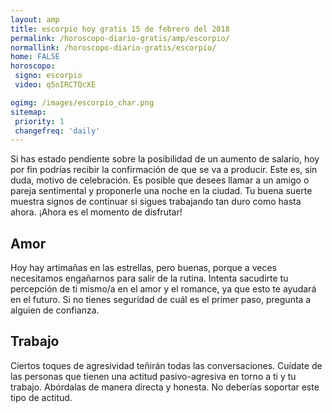 ```yaml
---
layout: amp
title: escorpio hoy gratis 15 de febrero del 2018 
permalink: /horoscopo-diario-gratis/amp/escorpio/
normallink: /horoscopo-diario-gratis/escorpio/
home: FALSE
horoscopo:
 signo: escorpio
 video: q5nIRCTQcXE

ogimg: /images/escorpio_char.png
sitemap:
 priority: 1
 changefreq: 'daily'
---
```



Si has estado pendiente sobre la posibilidad de un aumento de salario, hoy por fin podrías recibir la confirmación de que se va a producir. Este es, sin duda, motivo de celebración. Es posible que desees llamar a un amigo o pareja sentimental y proponerle una noche en la ciudad. Tu buena suerte muestra signos de continuar si sigues trabajando tan duro como hasta ahora. ¡Ahora es el momento de disfrutar!

## Amor

Hoy hay artimañas en las estrellas, pero buenas, porque a veces necesitamos engañarnos para salir de la rutina. Intenta sacudirte tu percepción de ti mismo/a en el amor y el romance, ya que esto te ayudará en el futuro. Si no tienes seguridad de cuál es el primer paso, pregunta a alguien de confianza.

## Trabajo

Ciertos toques de agresividad teñirán todas las conversaciones. Cuídate de las personas que tienen una actitud pasivo-agresiva en torno a ti y tu trabajo. Abórdalas de manera directa y honesta. No deberías soportar este tipo de actitud.